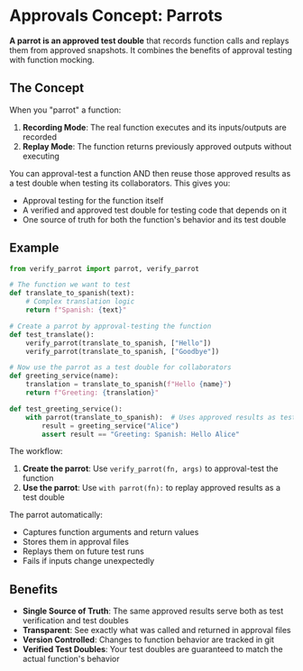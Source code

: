 # Approvals Concept: Parrots

**A parrot is an approved test double** that records function calls and replays them from approved snapshots. It combines the benefits of approval testing with function mocking.

## The Concept

When you "parrot" a function:
1. **Recording Mode**: The real function executes and its inputs/outputs are recorded
2. **Replay Mode**: The function returns previously approved outputs without executing

You can approval-test a function AND then reuse those approved results as a test double when testing its collaborators. This gives you:
- Approval testing for the function itself
- A verified and approved test double for testing code that depends on it
- One source of truth for both the function's behavior and its test double

## Example

```python
from verify_parrot import parrot, verify_parrot

# The function we want to test
def translate_to_spanish(text):
    # Complex translation logic
    return f"Spanish: {text}"

# Create a parrot by approval-testing the function
def test_translate():
    verify_parrot(translate_to_spanish, ["Hello"])
    verify_parrot(translate_to_spanish, ["Goodbye"])

# Now use the parrot as a test double for collaborators
def greeting_service(name):
    translation = translate_to_spanish(f"Hello {name}")
    return f"Greeting: {translation}"

def test_greeting_service():
    with parrot(translate_to_spanish):  # Uses approved results as test double
        result = greeting_service("Alice")
        assert result == "Greeting: Spanish: Hello Alice"
```

The workflow:
1. **Create the parrot**: Use `verify_parrot(fn, args)` to approval-test the function
2. **Use the parrot**: Use `with parrot(fn):` to replay approved results as a test double

The parrot automatically:
- Captures function arguments and return values
- Stores them in approval files
- Replays them on future test runs
- Fails if inputs change unexpectedly

## Benefits

- **Single Source of Truth**: The same approved results serve both as test verification and test doubles
- **Transparent**: See exactly what was called and returned in approval files
- **Version Controlled**: Changes to function behavior are tracked in git
- **Verified Test Doubles**: Your test doubles are guaranteed to match the actual function's behavior